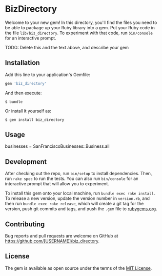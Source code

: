 # BizDirectory

Welcome to your new gem! In this directory, you'll find the files you need to be able to package up your Ruby library into a gem. Put your Ruby code in the file `lib/biz_directory`. To experiment with that code, run `bin/console` for an interactive prompt.

TODO: Delete this and the text above, and describe your gem

## Installation

Add this line to your application's Gemfile:

```ruby
gem 'biz_directory'
```

And then execute:

    $ bundle

Or install it yourself as:

    $ gem install biz_directory

## Usage

businesses = SanFranciscoBusinesses::Business.all

## Development

After checking out the repo, run `bin/setup` to install dependencies. Then, run `rake spec` to run the tests. You can also run `bin/console` for an interactive prompt that will allow you to experiment.

To install this gem onto your local machine, run `bundle exec rake install`. To release a new version, update the version number in `version.rb`, and then run `bundle exec rake release`, which will create a git tag for the version, push git commits and tags, and push the `.gem` file to [rubygems.org](https://rubygems.org).

## Contributing

Bug reports and pull requests are welcome on GitHub at https://github.com/[USERNAME]/biz_directory.


## License

The gem is available as open source under the terms of the [MIT License](http://opensource.org/licenses/MIT).

